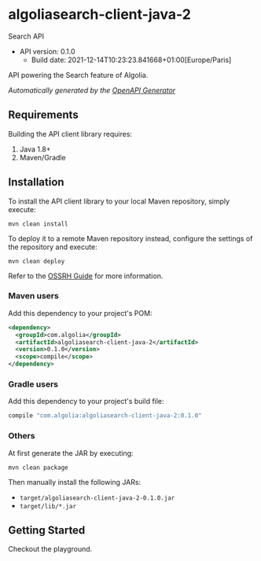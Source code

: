 # algoliasearch-client-java-2

Search API
- API version: 0.1.0
  - Build date: 2021-12-14T10:23:23.841668+01:00[Europe/Paris]

API powering the Search feature of Algolia.


*Automatically generated by the [OpenAPI Generator](https://openapi-generator.tech)*


## Requirements

Building the API client library requires:
1. Java 1.8+
2. Maven/Gradle

## Installation

To install the API client library to your local Maven repository, simply execute:

```shell
mvn clean install
```

To deploy it to a remote Maven repository instead, configure the settings of the repository and execute:

```shell
mvn clean deploy
```

Refer to the [OSSRH Guide](http://central.sonatype.org/pages/ossrh-guide.html) for more information.

### Maven users

Add this dependency to your project's POM:

```xml
<dependency>
  <groupId>com.algolia</groupId>
  <artifactId>algoliasearch-client-java-2</artifactId>
  <version>0.1.0</version>
  <scope>compile</scope>
</dependency>
```

### Gradle users

Add this dependency to your project's build file:

```groovy
compile "com.algolia:algoliasearch-client-java-2:0.1.0"
```

### Others

At first generate the JAR by executing:

```shell
mvn clean package
```

Then manually install the following JARs:

* `target/algoliasearch-client-java-2-0.1.0.jar`
* `target/lib/*.jar`

## Getting Started

Checkout the playground.
